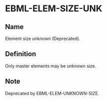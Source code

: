 # EBML-ELEM-SIZE-UNK

## Name

Element size unknown (Deprecated).

## Definition

Only master elements may be unknown size.

## Note

Deprecated by EBML-ELEM-UNKNOWN-SIZE.

